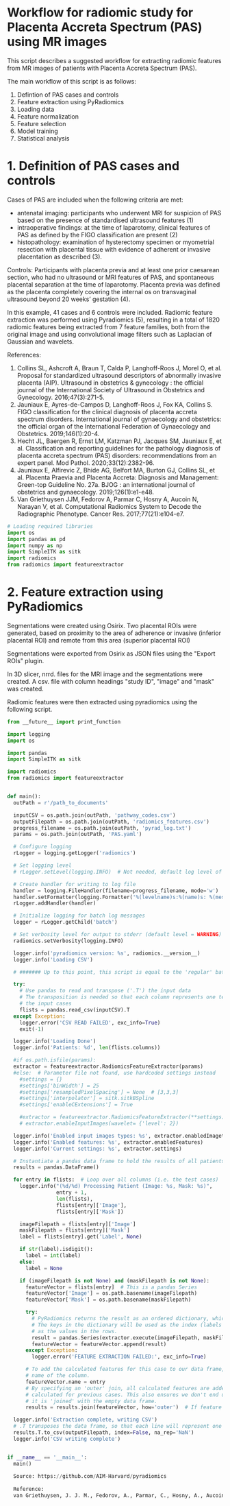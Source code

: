 # Workflow for radiomic study for Placenta Accreta Spectrum (PAS) using MR images

This script describes a suggested workflow for extracting radiomic features from MR images of patients with Placenta Accreta Spectrum (PAS). 

The main workflow of this script is as follows:

1. Defintion of PAS cases and controls
2. Feature extraction using PyRadiomics
3. Loading data
4. Feature normalization 
5. Feature selection 
6. Model training
7. Statistical analysis

# 1. Definition of PAS cases and controls

Cases of PAS are included when the following criteria are met:
- antenatal imaging: participants who underwent MRI for suspicion of PAS based on the presence of standardised ultrasound features (1)
- intraoperative findings: at the time of laparotomy, clinical features of PAS as defined by the FIGO classification are present (2) 
- histopathology: examination of hysterectomy specimen or myometrial resection with placental tissue with evidence of adherent or invasive placentation as described (3). 

Controls:
Participants with placenta previa and at least one prior caesarean section, who had no ultrasound or MRI features of PAS, and spontaneous placental separation at the time of laparotomy. Placenta previa was defined as the placenta completely covering the internal os on transvaginal ultrasound beyond 20 weeks’ gestation (4). 

In this example, 41 cases and 6 controls were included. Radiomic feature extraction was performed using Pyradiomics (5), resulting in a total of 1820 radiomic features being extracted from 7 feature families, both from the original image and using convolutional image filters such as Laplacian of Gaussian and wavelets.



References: 
1. Collins SL, Ashcroft A, Braun T, Calda P, Langhoff-Roos J, Morel O, et al. Proposal for standardized ultrasound descriptors of abnormally invasive placenta (AIP). Ultrasound in obstetrics & gynecology : the official journal of the International Society of Ultrasound in Obstetrics and Gynecology. 2016;47(3):271-5.
2. Jauniaux E, Ayres-de-Campos D, Langhoff-Roos J, Fox KA, Collins S. FIGO classification for the clinical diagnosis of placenta accreta spectrum disorders. International journal of gynaecology and obstetrics: the official organ of the International Federation of Gynaecology and Obstetrics. 2019;146(1):20-4.
3. Hecht JL, Baergen R, Ernst LM, Katzman PJ, Jacques SM, Jauniaux E, et al. Classification and reporting guidelines for the pathology diagnosis of placenta accreta spectrum (PAS) disorders: recommendations from an expert panel. Mod Pathol. 2020;33(12):2382-96.
4. Jauniaux E, Alfirevic Z, Bhide AG, Belfort MA, Burton GJ, Collins SL, et al. Placenta Praevia and Placenta Accreta: Diagnosis and Management: Green-top Guideline No. 27a. BJOG : an international journal of obstetrics and gynaecology. 2019;126(1):e1-e48.
5. Van Griethuysen JJM, Fedorov A, Parmar C, Hosny A, Aucoin N, Narayan V, et al. Computational Radiomics System to Decode the Radiographic Phenotype. Cancer Res. 2017;77(21):e104-e7.


```python
# Loading required libraries
import os
import pandas as pd
import numpy as np
import SimpleITK as sitk
import radiomics
from radiomics import featureextractor
```

# 2. Feature extraction using PyRadiomics 

Segmentations were created using Osirix. Two placental ROIs were generated, based on proximity to the area of adherence or invasive (inferior placental ROI) and remote from this area (superior placental ROI)

Segmentations were exported from Osirix as JSON files using the "Export ROIs" plugin. 

In 3D slicer, nrrd. files for the MRI image and the segmentations were created. A csv. file with column headings "study ID", "image" and "mask" was created. 

Radiomic features were then extracted using pyradiomics using the following script. 


```python
from __future__ import print_function

import logging
import os

import pandas
import SimpleITK as sitk

import radiomics
from radiomics import featureextractor


def main():
  outPath = r'/path_to_documents'

  inputCSV = os.path.join(outPath, 'pathway_codes.csv')
  outputFilepath = os.path.join(outPath, 'radiomics_features.csv')
  progress_filename = os.path.join(outPath, 'pyrad_log.txt')
  params = os.path.join(outPath, 'PAS.yaml')

  # Configure logging
  rLogger = logging.getLogger('radiomics')

  # Set logging level
  # rLogger.setLevel(logging.INFO)  # Not needed, default log level of logger is INFO

  # Create handler for writing to log file
  handler = logging.FileHandler(filename=progress_filename, mode='w')
  handler.setFormatter(logging.Formatter('%(levelname)s:%(name)s: %(message)s'))
  rLogger.addHandler(handler)

  # Initialize logging for batch log messages
  logger = rLogger.getChild('batch')

  # Set verbosity level for output to stderr (default level = WARNING)
  radiomics.setVerbosity(logging.INFO)

  logger.info('pyradiomics version: %s', radiomics.__version__)
  logger.info('Loading CSV')

  # ####### Up to this point, this script is equal to the 'regular' batchprocessing script ########

  try:
    # Use pandas to read and transpose ('.T') the input data
    # The transposition is needed so that each column represents one test case. This is easier for iteration over
    # the input cases
    flists = pandas.read_csv(inputCSV).T
  except Exception:
    logger.error('CSV READ FAILED', exc_info=True)
    exit(-1)

  logger.info('Loading Done')
  logger.info('Patients: %d', len(flists.columns))

  #if os.path.isfile(params):
  extractor = featureextractor.RadiomicsFeatureExtractor(params)
  #else:  # Parameter file not found, use hardcoded settings instead
    #settings = {}
    #settings['binWidth'] = 25
    #settings['resampledPixelSpacing'] = None  # [3,3,3]
    #settings['interpolator'] = sitk.sitkBSpline
    #settings['enableCExtensions'] = True

    #extractor = featureextractor.RadiomicsFeatureExtractor(**settings)
    # extractor.enableInputImages(wavelet= {'level': 2})

  logger.info('Enabled input images types: %s', extractor.enabledImagetypes)
  logger.info('Enabled features: %s', extractor.enabledFeatures)
  logger.info('Current settings: %s', extractor.settings)

  # Instantiate a pandas data frame to hold the results of all patients
  results = pandas.DataFrame()

  for entry in flists:  # Loop over all columns (i.e. the test cases)
    logger.info("(%d/%d) Processing Patient (Image: %s, Mask: %s)",
                entry + 1,
                len(flists),
                flists[entry]['Image'],
                flists[entry]['Mask'])

    imageFilepath = flists[entry]['Image']
    maskFilepath = flists[entry]['Mask']
    label = flists[entry].get('Label', None)

    if str(label).isdigit():
      label = int(label)
    else:
      label = None

    if (imageFilepath is not None) and (maskFilepath is not None):
      featureVector = flists[entry]  # This is a pandas Series
      featureVector['Image'] = os.path.basename(imageFilepath)
      featureVector['Mask'] = os.path.basename(maskFilepath)

      try:
        # PyRadiomics returns the result as an ordered dictionary, which can be easily converted to a pandas Series
        # The keys in the dictionary will be used as the index (labels for the rows), with the values of the features
        # as the values in the rows.
        result = pandas.Series(extractor.execute(imageFilepath, maskFilepath, label))
        featureVector = featureVector.append(result)
      except Exception:
        logger.error('FEATURE EXTRACTION FAILED:', exc_info=True)

      # To add the calculated features for this case to our data frame, the series must have a name (which will be the
      # name of the column.
      featureVector.name = entry
      # By specifying an 'outer' join, all calculated features are added to the data frame, including those not
      # calculated for previous cases. This also ensures we don't end up with an empty frame, as for the first patient
      # it is 'joined' with the empty data frame.
      results = results.join(featureVector, how='outer')  # If feature extraction failed, results will be all NaN

  logger.info('Extraction complete, writing CSV')
  # .T transposes the data frame, so that each line will represent one patient, with the extracted features as columns
  results.T.to_csv(outputFilepath, index=False, na_rep='NaN')
  logger.info('CSV writing complete')


if __name__ == '__main__':
  main()
  
  Source: https://github.com/AIM-Harvard/pyradiomics
  
  Reference:
  van Griethuysen, J. J. M., Fedorov, A., Parmar, C., Hosny, A., Aucoin, N., Narayan, V., Beets-Tan, R. G. H., Fillion-Robin, J. C., Pieper, S., Aerts, H. J. W. L. (2017). Computational Radiomics System to Decode the Radiographic Phenotype. Cancer Research, 77(21), e104–e107
